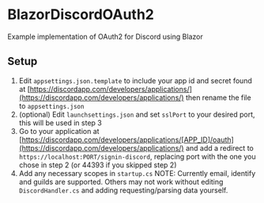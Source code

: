 # BlazorDiscordOAuth2
 Example implementation of OAuth2 for Discord using Blazor

## Setup
1. Edit `appsettings.json.template` to include your app id and secret found at [https://discordapp.com/developers/applications/](https://discordapp.com/developers/applications/) then rename the file to `appsettings.json`
2. (optional) Edit `launchsettings.json` and set `sslPort` to your desired port, this will be used in step 3
3. Go to your application at [https://discordapp.com/developers/applications/[APP_ID]/oauth](https://discordapp.com/developers/applications/) and add a redirect to `https://localhost:PORT/signin-discord`, replacing port with the one you chose in step 2 (or 44393 if you skipped step 2)
4. Add any necessary scopes in `startup.cs` NOTE: Currently email, identify and guilds are supported. Others may not work without editing `DiscordHandler.cs` and adding requesting/parsing data yourself.